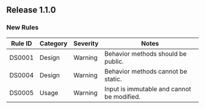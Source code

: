 ## Release 1.1.0

### New Rules

| Rule ID | Category | Severity | Notes                                      |
|---------|----------|----------|--------------------------------------------|
| DS0001  | Design   | Warning  | Behavior methods should be public.         |
| DS0004  | Design   | Warning  | Behavior methods cannot be static.         |
| DS0005  | Usage    | Warning  | Input is immutable and cannot be modified. |
